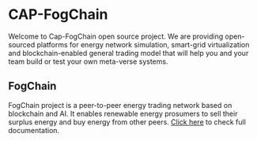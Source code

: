 # CAP-FogChain

Welcome to Cap-FogChain open source project. We are providing open-sourced platforms for energy network simulation, smart-grid virtualization and blockchain-enabled general trading model that will help you and your team build or test your own meta-verse systems.

## FogChain

FogChain project is a peer-to-peer energy trading network based on blockchain and AI. It enables renewable energy prosumers to sell their surplus energy and buy energy from other peers. [Click here](https://cap-fogchain.github.io/docs/fogchain/api) to check full documentation. 